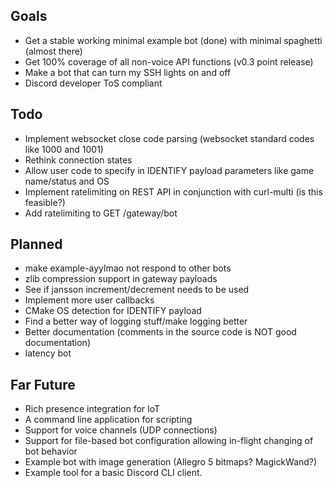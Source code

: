 ## Goals
* Get a stable working minimal example bot (done) with minimal spaghetti (almost there)
* Get 100% coverage of all non-voice API functions (v0.3 point release)
* Make a bot that can turn my SSH lights on and off
* Discord developer ToS compliant

## Todo
* Implement websocket close code parsing (websocket standard codes like 1000 and 1001)
* Rethink connection states
* Allow user code to specify in IDENTIFY payload parameters like game name/status and OS
* Implement ratelimiting on REST API in conjunction with curl-multi (is this feasible?)
* Add ratelimiting to GET /gateway/bot
## Planned
* make example-ayylmao not respond to other bots
* zlib compression support in gateway payloads
* See if jansson increment/decrement needs to be used
* Implement more user callbacks
* CMake OS detection for IDENTIFY payload
* Find a better way of logging stuff/make logging better
* Better documentation (comments in the source code is NOT good documentation)
* latency bot

## Far Future
* Rich presence integration for IoT
* A command line application for scripting
* Support for voice channels (UDP connections)
* Support for file-based bot configuration allowing in-flight changing of bot behavior
* Example bot with image generation (Allegro 5 bitmaps? MagickWand?)
* Example tool for a basic Discord CLI client.